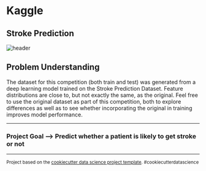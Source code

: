 Kaggle
==============================
## Stroke Prediction

![header](https://user-images.githubusercontent.com/86568650/212765855-784af9c4-8c7d-4a16-b24a-80f6f488a175.png)


Problem Understanding 
------------
The dataset for this competition (both train and test) was generated from a deep learning model trained on the Stroke Prediction Dataset. Feature distributions are close to, but not exactly the same, as the original. Feel free to use the original dataset as part of this competition, both to explore differences as well as to see whether incorporating the original in training improves model performance.

------------
### Project Goal --> Predict whether a patient is likely to get stroke or not

------------








<p><small>Project based on the <a target="_blank" href="https://drivendata.github.io/cookiecutter-data-science/">cookiecutter data science project template</a>. #cookiecutterdatascience</small></p>

